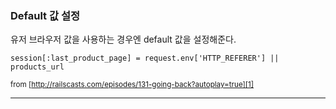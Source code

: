 

### Default 값 설정
유저 브라우저 값을 사용하는 경우엔 default 값을 설정해준다.


    session[:last_product_page] = request.env['HTTP_REFERER'] || products_url

<small>from [http://railscasts.com/episodes/131-going-back?autoplay=true][1]</small>




---

[1]: http://railscasts.com/episodes/131-going-back?autoplay=true